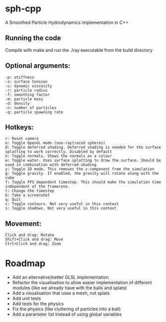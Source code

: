 # sph-cpp
A Smoothed Particle Hydrodynamics implementation in C++

## Running the code
Compile with make and run the ./ray executable from the build directory

## Optional arguments:
    -p: stiffness
    -s: surface tension
    -u: dynamic viscosity
    -r: particle radius
    -f: smoothing factor
    -m: particle mass
    -d: density
    -n: number of particles
    -q: particle spawning rate

## Hotkeys:
    r: Reset camera
    o: Toggle OpenGL mode (non-raytraced spheres)
    d: Toggle deferred shading. Deferred shading is needed for the surface splatting to work correctly. Disabled by default
    n: Toggle normals. Shows the normals as a colour
    w: Toggle water. Uses surface splatting to draw the surface. Should be used in combination with deferred shading
    y: Toggle 2D mode. This removes the z-component from the simulation
    g: Toggle gravity. If enabled, the gravity will rotate along with the cube
    f: Toggle FPS dependent timestep. This should make the simulation time independent of the framerate.
    t: Change the timestep
    b: Take a screenshot
    q: Quit
    c: Toggle contours. Not very useful in this context
    s: Toggle shadows. Not very useful in this context

## Movement:
    Click and drag: Rotate
    Shift+Click and drag: Move
    Ctrl+Click and drag: Zoom

# Roadmap
-   Add an alternative/better GLSL implementation
-   Refactor the visualisation to allow easier implementation of different modules (like we already have with the balls and splats)
-   Add a visualisation that uses a mesh, not splats
-   Add unit tests
-   Add tests for the physics
-   Fix the physics (like cluttering of particles into a ball)
-   Add a parameter list instead of using global variables
